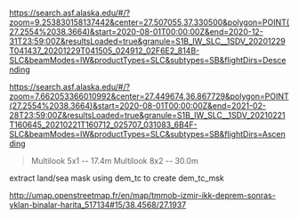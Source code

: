 https://search.asf.alaska.edu/#/?zoom=9.253830158137442&center=27.507055,37.330500&polygon=POINT(27.2554%2038.3664)&start=2020-08-01T00:00:00Z&end=2020-12-31T23:59:00Z&resultsLoaded=true&granule=S1B_IW_SLC__1SDV_20201229T041437_20201229T041505_024912_02F6E2_814B-SLC&beamModes=IW&productTypes=SLC&subtypes=SB&flightDirs=Descending

https://search.asf.alaska.edu/#/?zoom=7.662053366010992&center=27.449674,36.867729&polygon=POINT(27.2554%2038.3664)&start=2020-08-01T00:00:00Z&end=2021-02-28T23:59:00Z&resultsLoaded=true&granule=S1B_IW_SLC__1SDV_20210221T160645_20210221T160712_025707_031083_6B4F-SLC&beamModes=IW&productTypes=SLC&subtypes=SB&flightDirs=Ascending

> Multilook 5x1 -- 17.4m
> Multilook 8x2 -- 30.0m

extract land/sea mask using dem_tc to create dem_tc_msk

http://umap.openstreetmap.fr/en/map/tmmob-izmir-ikk-deprem-sonras-yklan-binalar-harita_517134#15/38.4568/27.1937